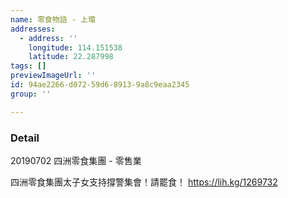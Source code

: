 ```yaml
---
name: 零食物語 - 上環
addresses:
  - address: ''
    longitude: 114.151538
    latitude: 22.287998
tags: []
previewImageUrl: ''
id: 94ae2266-d072-59d6-8913-9a8c9eaa2345
group: ''

---
```

### Detail
20190702
四洲零食集團 - 零售業

四洲零食集團太子女支持撐警集會！請罷食！
https://lih.kg/1269732
